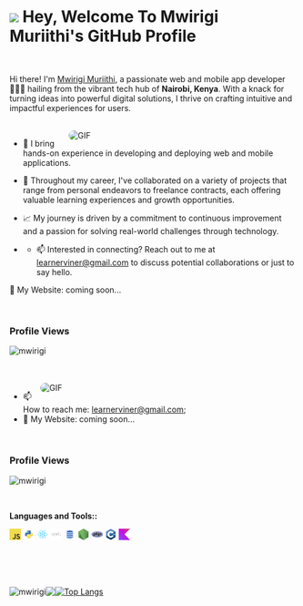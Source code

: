 <h1><img src="https://emojis.slackmojis.com/emojis/images/1531849430/4246/blob-sunglasses.gif?1531849430" width="30"/> Hey, Welcome To Mwirigi Muriithi's GitHub Profile</h1>

<br>

Hi there! I'm [Mwirigi Muriithi](https://www.mwirigi.github.io/), a passionate web and mobile app developer 👨🏻‍💻 hailing from the vibrant tech hub of <b>Nairobi, Kenya</b>. With a knack for turning ideas into powerful digital solutions, I thrive on crafting intuitive and impactful experiences for users.

<br>

<img align="right" width="400px" alt="GIF" style="border-radius: 10px;" src="https://i.pinimg.com/originals/f1/e7/34/f1e734f9cade86fe737a9aa404ad5677.gif" />

- 💼 I bring hands-on experience in developing and deploying web and mobile applications.

- 🚀 Throughout my career, I've collaborated on a variety of projects that range from personal endeavors to freelance contracts, each offering valuable learning experiences and growth opportunities.

- 📈 My journey is driven by a commitment to continuous improvement and a passion for solving real-world challenges through technology.

- - 📫 Interested in connecting? Reach out to me at [learnerviner@gmail.com](mailto:learnerviner@gmail.com) to discuss potential collaborations or just to say hello.

 🔗 My Website: coming soon...
<!-- 🔗 My Website: [www.mwirigi.github.io](https://www.mwirigi.github.io) -->


<br>
<h3>Profile Views</h3>
<p align="left"> <img src="https://profile-counter.glitch.me/mwirigi/count.svg" alt="mwirigi" /> </p>

</br>
<br>

<img align="right" width="450px" alt="GIF" style="border-radius: 10px;" src="https://i.pinimg.com/originals/f1/e7/34/f1e734f9cade86fe737a9aa404ad5677.gif" />

 - 📫 How to reach me: [learnerviner@gmail.com](mailto:learnerviner@gmail.com);
 - 🔗 My Website: coming soon...
 
 <br>
<h3>Profile Views</h3>
 <p align="left"> <img src="https://profile-counter.glitch.me/mwirigi/count.svg" alt="mwirigi" /> </p>
 
 </br>

**Languages and Tools::**
<br>

<code><img height="20" src="https://raw.githubusercontent.com/github/explore/main/topics/javascript/javascript.png"></code>
<code><img height="20" src="https://raw.githubusercontent.com/github/explore/main/topics/python/python.png"></code>
<code><img height="20" src="https://raw.githubusercontent.com/github/explore/main/topics/react/react.png"></code>
<code><img height="20" src="https://raw.githubusercontent.com/github/explore/main/topics/nextjs/nextjs.png"></code>
<code><img height="20" src="https://raw.githubusercontent.com/github/explore/main/topics/sql/sql.png"></code>
<code><img height="20" src="https://raw.githubusercontent.com/github/explore/main/topics/nodejs/nodejs.png"></code>
<code><img height="20" src="https://raw.githubusercontent.com/github/explore/main/topics/php/php.png"></code>
<code><img height="20" src="https://raw.githubusercontent.com/github/explore/main/topics/cpp/cpp.png"></code>
<code><img height="20" src="https://raw.githubusercontent.com/github/explore/main/topics/kotlin/kotlin.png"></code>

<br />
<br />
<br />

<p align="left"><img align="left" src="https://github-readme-stats.vercel.app/api?username=MwirigiMuriithi&show_icons=true&locale=en" alt="mwirigi" /></p>
<p align="left" top="4"><img align="left" src='https://streak-stats.demolab.com/?user=MwirigiMuriithi'></p>
 
[![Top Langs](https://github-readme-stats.vercel.app/api/top-langs/?username=MwirigiMuriithi&layout=compact)](https://github.com/anuraghazra/github-readme-stats)




